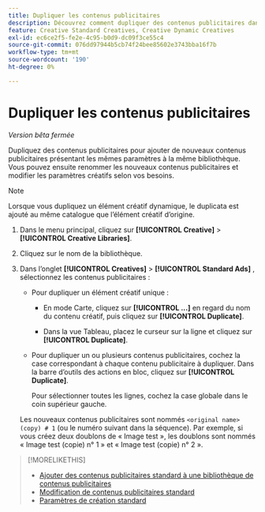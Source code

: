 ```yaml
---
title: Dupliquer les contenus publicitaires
description: Découvrez comment dupliquer des contenus publicitaires dans une bibliothèque de contenus publicitaires.
feature: Creative Standard Creatives, Creative Dynamic Creatives
exl-id: ec6ce2f5-fe2e-4c95-b0d9-dc09f3ce55c4
source-git-commit: 076dd97944b5cb74f24bee85602e3743bba16f7b
workflow-type: tm+mt
source-wordcount: '190'
ht-degree: 0%

---
```


# Dupliquer les contenus publicitaires

*Version bêta fermée*

Dupliquez des contenus publicitaires pour ajouter de nouveaux contenus publicitaires présentant les mêmes paramètres à la même bibliothèque. Vous pouvez ensuite renommer les nouveaux contenus publicitaires et modifier les paramètres créatifs selon vos besoins.

>[!NOTE]
>
>Lorsque vous dupliquez un élément créatif dynamique, le duplicata est ajouté au même catalogue que l’élément créatif d’origine.

1. Dans le menu principal, cliquez sur **[!UICONTROL Creative]** > **[!UICONTROL Creative Libraries]**.

1. Cliquez sur le nom de la bibliothèque.

1. Dans l’onglet **[!UICONTROL Creatives]** > **[!UICONTROL Standard Ads]** , sélectionnez les contenus publicitaires :

   * Pour dupliquer un élément créatif unique :

      * En mode Carte, cliquez sur **[!UICONTROL ...]** en regard du nom du contenu créatif, puis cliquez sur **[!UICONTROL Duplicate]**.

      * Dans la vue Tableau, placez le curseur sur la ligne et cliquez sur **[!UICONTROL Duplicate]**.

   * Pour dupliquer un ou plusieurs contenus publicitaires, cochez la case correspondant à chaque contenu publicitaire à dupliquer. Dans la barre d’outils des actions en bloc, cliquez sur **[!UICONTROL Duplicate]**.

     Pour sélectionner toutes les lignes, cochez la case globale dans le coin supérieur gauche.

   Les nouveaux contenus publicitaires sont nommés `<original name> (copy) # 1` (ou le numéro suivant dans la séquence). Par exemple, si vous créez deux doublons de « Image test », les doublons sont nommés « Image test (copie) n° 1 » et « Image test (copie) n° 2 ».

<!-- Add to TOC later when this feature is available to users:

>* [Edit dynamic creatives](creative-edit-dynamic.md)
>* [Dynamic ad settings](creative-settings-dynamic.md)
-->

>[!MORELIKETHIS]
>
>* [Ajouter des contenus publicitaires standard à une bibliothèque de contenus publicitaires](creative-add-standard.md)
>* [Modification de contenus publicitaires standard](creative-edit-standard.md)
>* [Paramètres de création standard](creative-settings-standard.md)
